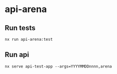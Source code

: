 # api-arena

## Run tests

```shell
nx run api-arena:test
```

## Run api

```shell
nx serve api-test-app --args=YYYYMMDDnnnn,arena
```
